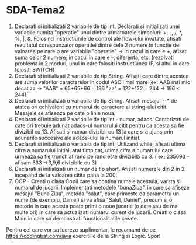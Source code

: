 # SDA-Tema2
1. Declarati si initializati 2 variabile de tip int. Declarati si initializati unei variabile numita "operatie" unul dintre urmatoarele simboluri: +, -, /, *, %, |, &. Folosind instructiunile de control ale flow-ului invatate, afisati rezultatul corespunzator operatiei dintre cele 2 numere in functie de valoarea pe care o are variabila "operatie" -> in cazul in care e +, afisati suma celor 2 numere; in cazul in care e -, diferenta, etc. (rezolvati problema in 2 moduri, unul in care folositi instructiunea IF, si altul in care folositi SWITCH)
2. Declarati si initializati 2 variabile de tip String. Afisati care dintre acestea are suma valorilor caracterelor in codul ASCII mai mare (ex: AAB mai mic decat zz    -> "AAB" = 65+65+66 = 196 "zz" = 122+122 = 244  -> 196 < 244).
3. Declarati si initializati o variabila de tip String. Afisati mesajul *-*-* de atatea ori echivalent cu numarul de caractere al string-ului citit. Mesajele se afiseaza pe cate o linie noua.
4. Declarati si initializati 2 variabile de tip int - numar, adaos. Contorizati de cate ori trebuie adunat adaos-ul numarului citit pentru ca acesta sa fie divizibil cu 13. Afisati si numar divizibil cu 13 la care s-a ajuns prin adunarile succesive ale adaos-ului la numarul initial.
5. Declarati si initializati o variabila de tip int. Utilizand while, afisati ultima cifra a numarului initial, atat timp cat, utima cifra a numarului care urmeaza sa fie trunchiat rand pe rand este divizibila cu 3. ( ex: 235693 - afisam 333   ->3,9,6 divizibile cu 3) 
6. Declarati si initializati un numar de tip short. Afisati numerele din 2 in 2 incepand de la valoarea citita pana la 200.
7. OOP - Creati o clasa Copil care sa contina numele acestuia, varsta si numarul de jucarii. Implementati metodele "bunaZiua", in care sa afiseze mesajul "Buna Ziua", metoda "salut", care primeste ca parametru un nume (de exemplu, Daniel) si va afisa "Salut, Daniel", precum si o metoda in care acesta poate primi o noua jucarie (o data sau de mai multe ori) in care sa actualizati numarul curent de jucarii. Creati o clasa Main in care sa demonstrati functionalitatile create.

Pentru cei care vor sa lucreze suplimentar, le recomand de pe https://codingbat.com/java  exercitiile de la String si Logic. 
Spor!
